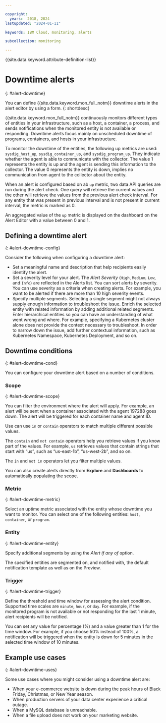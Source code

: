 ```yaml
---

copyright:
  years:  2018, 2024
lastupdated: "2024-01-11"

keywords: IBM Cloud, monitoring, alerts

subcollection: monitoring

---
```


{{site.data.keyword.attribute-definition-list}}

# Downtime alerts
{: #alert-downtime}

You can define {{site.data.keyword.mon_full_notm}} downtime alerts in the alert editor by using a form.
{: shortdesc}

{{site.data.keyword.mon_full_notm}} continuously monitors different types of entities in your infrastructure, such as a host, a container, a process, and sends notifications when the monitored entity is not available or responding. Downtime alerts focus mainly on unscheduled downtime of programs, containers, and hosts in your infrastructure.

To monitor the downtime of the entities, the following up metrics are used: `sysdig_host_up`, `sysdig_container_up`, and `sysdig_program_up`. They indicate whether the agent is able to communicate with the collector. The value 1 represents the entity is up and the agent is sending this information to the collector. The value 0 represents the entity is down, implies no communication from agent to the collector about the entity.

When an alert is configured based on ab `up` metric, two data API queries are run during the alert check. One query will retrieve the current values and the other will retrieve the values from the previous alert check interval. For any entity that was present in previous interval and is not present in current interval, the metric is marked as 0.

An aggregated value of the `up` metric is displayed on the dashboard on the Alert Editor with a value between 0 and 1.

## Defining a downtime alert
{: #alert-downtime-config}

Consider the following when configuring a downtime alert:

* Set a meaningful name and description that help recipients easily identify the alert.
* Set a severity level for your alert. The *Alert Severity* (`High`, `Medium`, `Low`, and `Info`) are reflected in the Alerts list. You can sort alerts by severity. You can use severity as a criteria when creating alerts. For example, you want to be alerted if there are more than 10 high severity events.
* Specify multiple segments. Selecting a single segment might not always supply enough information to troubleshoot the issue. Enrich the selected entity with related information by adding additional related segments. Enter hierarchical entities so you can have an understanding of what went wrong and where. For example, specifying a Kubernetes cluster alone does not provide the context necessary to troubleshoot. In order to narrow down the issue, add further contextual information, such as Kubernetes Namespace, Kubernetes Deployment, and so on.

## Downtime conditions
{: #alert-downtime-cond}

You can configure your downtime alert based on a number of conditions.

### Scope
{: #alert-downtime-scope}

You can filter the environment where the alert will apply. For example, an alert will be sent when a container associated with the agent 197288 goes down. The alert will be triggered for each container name and agent ID.

Use can use `in` or `contain` operators to match multiple different possible values.

The `contain` and `not contain` operators help you retrieve values if you know part of the values. For example, `us` retrieves values that contain strings that start with “us”, such as “us-east-1b”, “us-west-2b”, and so on.

The `in` and `not in` operators let you filter multiple values.

You can also create alerts directly from **Explore** and **Dashboards** to automatically populating the scope.

### Metric
{: #alert-downtime-metric}

Select an uptime metric associated with the entity whose downtime you want to monitor. You can select one of the following entities: `host`, `container`, or `program`.


### Entity
{: #alert-downtime-entity}

Specify additional segments by using the *Alert if any of* option.

The specified entities are segmented on, and notified with, the default notification template as well as on the Preview.


### Trigger
{: #alert-downtime-trigger}

Define the threshold and time window for assessing the alert condition. Supported time scales are `minute`, `hour`, or `day`. For example, if the monitored program is not available or not responding for the last 1 minute, alert recipients will be notified.

You can set any value for percentage (%) and a value greater than 1 for the time window. For example, if you choose 50% instead of 100%, a notification will be triggered when the entity is down for 5 minutes in the selected time window of 10 minutes.

## Example use cases
{: #alert-downtime-uses}

Some use cases where you might consider using a downtime alert are:

* When your e-commerce website is down during the peak hours of Black Friday, Christmas, or New Year season.
* When  production servers of your data center experience a critical outage.
* When a MySQL database is unreachable.
* When a file upload does not work on your marketing website.


